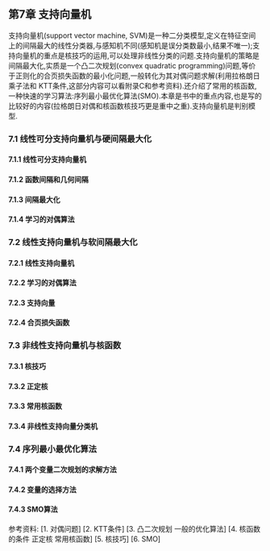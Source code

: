 ## 第7章 支持向量机
支持向量机(support vector machine, SVM)是一种二分类模型,定义在特征空间上的间隔最大的线性分类器,与感知机不同(感知机是误分类数最小,结果不唯一);支持向量机的重点是核技巧的运用,可以处理非线性分类的问题.支持向量机的策略是间隔最大化,实质是一个凸二次规划(convex quadratic programming)问题,等价于正则化的合页损失函数的最小化问题,一般转化为其对偶问题求解(利用拉格朗日乘子法和
KTT条件,这部分内容可以看附录C和参考资料).还介绍了常用的核函数,一种快速的学习算法:序列最小最优化算法(SMO).本章是书中的重点内容,也是写的比较好的内容(拉格朗日对偶和核函数核技巧更是重中之重).支持向量机是判别模型.

### 7.1 线性可分支持向量机与硬间隔最大化

#### 7.1.1 线性可分支持向量机

#### 7.1.2 函数间隔和几何间隔

#### 7.1.3 间隔最大化

#### 7.1.4 学习的对偶算法

### 7.2 线性支持向量机与软间隔最大化

#### 7.2.1 线性支持向量机

#### 7.2.2 学习的对偶算法

#### 7.2.3 支持向量

#### 7.2.4 合页损失函数

### 7.3 非线性支持向量机与核函数

#### 7.3.1 核技巧

#### 7.3.2 正定核

#### 7.3.3 常用核函数

#### 7.3.4 非线性支持向量分类机

### 7.4 序列最小最优化算法

#### 7.4.1 两个变量二次规划的求解方法

#### 7.4.2 变量的选择方法

#### 7.4.3 SMO算法

参考资料:
[1. 对偶问题]
[2. KTT条件]
[3. 凸二次规划 一般的优化算法]
[4. 核函数的条件 正定核 常用核函数]
[5. 核技巧]
[6. SMO]